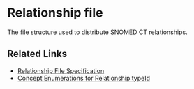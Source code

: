 # Relationship file

The file structure used to distribute SNOMED CT relationships.

## Related Links

* [Relationship File Specification](../../../component-release-file-specification/4.2-file-format-specifications/4.2.3-relationship-file-specification.md)
* [Concept Enumerations for Relationship typeId](../../appendix-e-concept-enumerations/e7-concept-enumerations-for-relationship-typeid.md)
